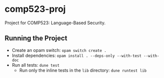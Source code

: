 # comp523-proj

Project for COMP523: Language-Based Security.

## Running the Project

- Create an opam switch: `opam switch create .`
- Install dependencies: `opam install . --deps-only --with-test --with-doc`
- Run all tests: `dune test`
	- Run only the inline tests in the `lib` directory: `dune runtest lib`
